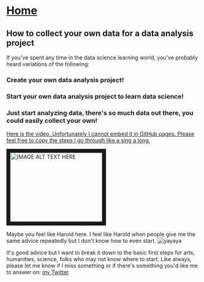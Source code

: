 # <a href="https://angelddaz.github.io/bridgetomasters/"> Home </a>
## How to collect your own data for a data analysis project


If you've spent any time in the data science learning world, you've probably heard variations of the following:
### Create your own data analysis project!
### Start your own data analysis project to learn data science!
### Just start analyzing data, there's so much data out there, you could easily collect your own!

[Here is the video. Unfortunately I cannot embed it in GitHub pages.
Please feel free to copy the steps I go through like a sing a long.](https://youtu.be/zuwghC49xiQ)

<a href="http://www.youtube.com/watch?feature=player_embedded&v=zuwghC49xiQ
" target="_blank"><img src="http://img.youtube.com/vi/zuwghC49xiQ/0.jpg" 
alt="IMAGE ALT TEXT HERE" width="240" height="180" border="10" /></a>

Maybe you feel like Harold here. I feel like Harold when people give me the same advice repeatedly but I don't know how to even start.
![yayaya](http://i0.kym-cdn.com/entries/icons/original/000/016/546/hidethepainharold.jpg)

It's good advice but I want to break it down to the basic first steps for arts, humanities, science, folks who may not know where to start. Like always, please let me know if I miss something or if there's something you'd like me to answer on: <a href="https://twitter.com/angeld_az/"> my Twitter </a>

